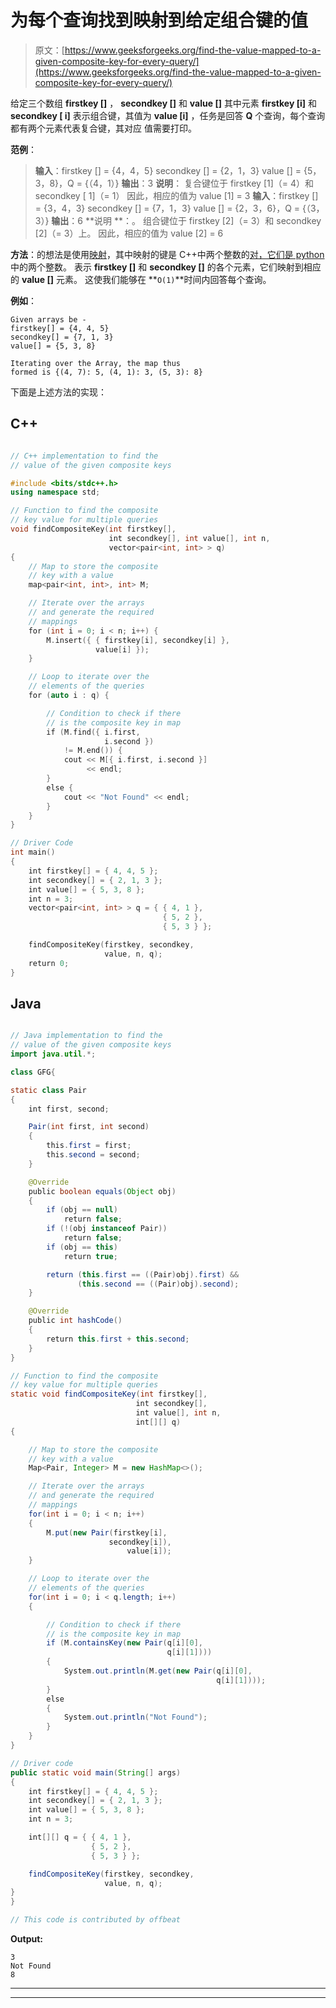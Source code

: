 # 为每个查询找到映射到给定组合键的值

> 原文：[https://www.geeksforgeeks.org/find-the-value-mapped-to-a-given-composite-key-for-every-query/](https://www.geeksforgeeks.org/find-the-value-mapped-to-a-given-composite-key-for-every-query/)

给定三个数组 **firstkey []** ， **secondkey []** 和 **value []** 其中元素 **firstkey [i]** 和 **secondkey [ i]** 表示组合键，其值为 **value [i]** ，任务是回答 **Q** 个查询，每个查询都有两个元素代表复合键，其对应 值需要打印。

**范例**：

> **输入**：firstkey [] = {4，4，5}
> secondkey [] = {2，1，3}
> value [] = {5，3，8}，Q = {（4，1）}
> **输出**：3
> **说明**：
> 复合键位于 firstkey [1]（= 4）和 secondkey [ 1]（= 1）
> 因此，相应的值为 value [1] = 3
> **输入**：firstkey [] = {3，4，3}
> secondkey [] = {7，1，3}
> value [] = {2，3，6}，Q = {（3，3）}
> **输出**：6
> **说明 **：。
> 组合键位于 firstkey [2]（= 3）和 secondkey [2]（= 3）上。
> 因此，相应的值为 value [2] = 6

**方法**：的想法是使用[映射](http://www.geeksforgeeks.org/map-associative-containers-the-c-standard-template-library-stl/)，其中映射的键是 C++中两个整数的[对，它们是 python](https://www.geeksforgeeks.org/pair-in-cpp-stl/) 中的两个整数。 表示 **firstkey []** 和 **secondkey []** 的各个元素，它们映射到相应的 **value []** 元素。 这使我们能够在 **`O(1)`**时间内回答每个查询。

**例如**：

```
Given arrays be -
firstkey[] = {4, 4, 5}
secondkey[] = {7, 1, 3}
value[] = {5, 3, 8}

Iterating over the Array, the map thus 
formed is {(4, 7): 5, (4, 1): 3, (5, 3): 8}

```

下面是上述方法的实现：

## C++

```cpp

// C++ implementation to find the 
// value of the given composite keys 

#include <bits/stdc++.h> 
using namespace std; 

// Function to find the composite 
// key value for multiple queries 
void findCompositeKey(int firstkey[], 
                      int secondkey[], int value[], int n, 
                      vector<pair<int, int> > q) 
{ 
    // Map to store the composite 
    // key with a value 
    map<pair<int, int>, int> M; 

    // Iterate over the arrays 
    // and generate the required 
    // mappings 
    for (int i = 0; i < n; i++) { 
        M.insert({ { firstkey[i], secondkey[i] }, 
                   value[i] }); 
    } 

    // Loop to iterate over the 
    // elements of the queries 
    for (auto i : q) { 

        // Condition to check if there 
        // is the composite key in map 
        if (M.find({ i.first, 
                     i.second }) 
            != M.end()) { 
            cout << M[{ i.first, i.second }] 
                 << endl; 
        } 
        else { 
            cout << "Not Found" << endl; 
        } 
    } 
} 

// Driver Code 
int main() 
{ 
    int firstkey[] = { 4, 4, 5 }; 
    int secondkey[] = { 2, 1, 3 }; 
    int value[] = { 5, 3, 8 }; 
    int n = 3; 
    vector<pair<int, int> > q = { { 4, 1 }, 
                                  { 5, 2 }, 
                                  { 5, 3 } }; 

    findCompositeKey(firstkey, secondkey, 
                     value, n, q); 
    return 0; 
} 

```

## Java

```java

// Java implementation to find the 
// value of the given composite keys 
import java.util.*; 

class GFG{ 

static class Pair 
{ 
    int first, second; 

    Pair(int first, int second) 
    { 
        this.first = first; 
        this.second = second; 
    } 

    @Override
    public boolean equals(Object obj) 
    { 
        if (obj == null) 
            return false; 
        if (!(obj instanceof Pair)) 
            return false; 
        if (obj == this) 
            return true; 

        return (this.first == ((Pair)obj).first) && 
               (this.second == ((Pair)obj).second); 
    } 

    @Override
    public int hashCode() 
    { 
        return this.first + this.second; 
    } 
} 

// Function to find the composite 
// key value for multiple queries 
static void findCompositeKey(int firstkey[], 
                            int secondkey[],  
                            int value[], int n, 
                            int[][] q) 
{ 

    // Map to store the composite 
    // key with a value 
    Map<Pair, Integer> M = new HashMap<>(); 

    // Iterate over the arrays 
    // and generate the required 
    // mappings 
    for(int i = 0; i < n; i++) 
    { 
        M.put(new Pair(firstkey[i],  
                      secondkey[i]),  
                          value[i]); 
    } 

    // Loop to iterate over the 
    // elements of the queries 
    for(int i = 0; i < q.length; i++) 
    { 

        // Condition to check if there 
        // is the composite key in map 
        if (M.containsKey(new Pair(q[i][0], 
                                   q[i][1]))) 
        { 
            System.out.println(M.get(new Pair(q[i][0], 
                                              q[i][1]))); 
        } 
        else 
        { 
            System.out.println("Not Found"); 
        } 
    } 
} 

// Driver code 
public static void main(String[] args) 
{ 
    int firstkey[] = { 4, 4, 5 }; 
    int secondkey[] = { 2, 1, 3 }; 
    int value[] = { 5, 3, 8 }; 
    int n = 3; 

    int[][] q = { { 4, 1 }, 
                  { 5, 2 }, 
                  { 5, 3 } }; 

    findCompositeKey(firstkey, secondkey, 
                     value, n, q); 
} 
} 

// This code is contributed by offbeat 

```

**Output:** 

```
3
Not Found
8

```



* * *

* * *



